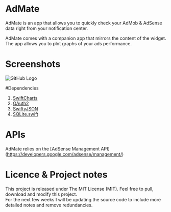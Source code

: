 # AdMate

AdMate is an app that allows you to quickly check your AdMob & AdSense data right from your notification center.  

AdMate comes with a companion app that mirrors the content of the widget. The app allows you to plot graphs of your ads performance.

# Screenshots
![GitHub Logo](http://antonin-linossier.com/github/pictures/test3.png)

#Dependencies
 1. [SwiftCharts](https://github.com/kevinbrewster/SwiftCharts)
 2. [OAuth2](https://github.com/p2/OAuth2)
 3. [SwiftyJSON](https://github.com/SwiftyJSON/SwiftyJSON)
 4. [SQLite.swift](https://github.com/stephencelis/SQLite.swift)
 
# APIs
AdMate relies on the [AdSense Management API] (https://developers.google.com/adsense/management/)

# Licence & Project notes
This project is released under The MIT License (MIT). Feel free to pull, download and modify this project.  
For the next few weeks I will be updating the source code to include more detailed notes and remove redundancies.


